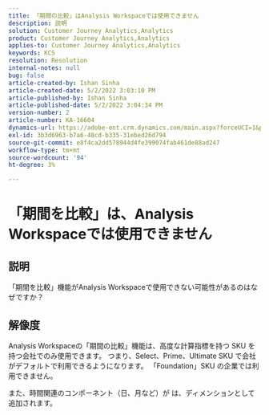 ```yaml
---
title: 「期間の比較」はAnalysis Workspaceでは使用できません
description: 説明
solution: Customer Journey Analytics,Analytics
product: Customer Journey Analytics,Analytics
applies-to: Customer Journey Analytics,Analytics
keywords: KCS
resolution: Resolution
internal-notes: null
bug: false
article-created-by: Ishan Sinha
article-created-date: 5/2/2022 3:03:10 PM
article-published-by: Ishan Sinha
article-published-date: 5/2/2022 3:04:34 PM
version-number: 2
article-number: KA-16604
dynamics-url: https://adobe-ent.crm.dynamics.com/main.aspx?forceUCI=1&pagetype=entityrecord&etn=knowledgearticle&id=f36f6bf9-28ca-ec11-a7b5-6045bd00dca1
exl-id: 3b3d6963-b7a6-48cd-b335-31ebed26d794
source-git-commit: e8f4ca2dd578944d4fe399074fab461de88ad247
workflow-type: tm+mt
source-wordcount: '94'
ht-degree: 3%

---
```


# 「期間を比較」は、Analysis Workspaceでは使用できません

## 説明


「期間を比較」機能がAnalysis Workspaceで使用できない可能性があるのはなぜですか？


## 解像度


Analysis Workspaceの「期間の比較」機能は、高度な計算指標を持つ SKU を持つ会社でのみ使用できます。 つまり、Select、Prime、Ultimate SKU で会社がデフォルトで利用できるようになります。 「Foundation」SKU の企業では利用できません。

また、時間関連のコンポーネント（日、月など）が は、ディメンションとして追加されます。
